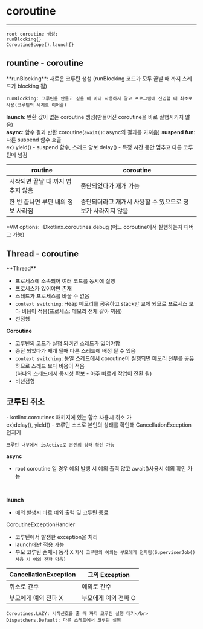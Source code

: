 <h1>coroutine</h1>

***

~~~
root coroutine 생성:
runBlocking{}
CoroutineScope().launch{} 
~~~

<h2>rountine - coroutine</h2>
**runBlocking**: 새로운 코루틴 생성 (runBlocking 코드가 모두 끝날 때 까지 스레드가 blocking 됨)</br>

`runBlocking: 코루틴을 만들고 싶을 때 마다 사용하지 말고 프로그램에 진입할 때 최초로 사용(코루틴의 세계로 이어줌)`</br>

**launch**: 반환 값이 없는 coroutine 생성(만들어진 coroutine을 바로 실행시키지 않음)</br>
**async**: 함수 결과 반환 coroutine(`await()`: async의 결과를 가져옴)
**suspend fun**: 다른 suspend 함수 호출</br>
ex) yield() - suspend 함수, 스레드 양보
delay() - 특정 시간 동안 멈추고 다른 코루틴에 넘김

routine | coroutine
--------- | ---------
시작되면 끝날 때 까지 멈추지 않음 | 중단되었다가 재개 가능
한 번 끝나면 루틴 내의 정보 사라짐 | 중단되더라고 재개시 사용할 수 있으므로 정보가 사라지지 않음

*VM options: -Dkotlinx.coroutines.debug (어느 coroutine에서 실행하는지 디버그 가능)


<h2>Thread - coroutine</h2>
**Thread** 

+ 프로세스에 소속되어 여러 코드를 동시에 실행
+ 프로세스가 있어야만 존재
+ 스레드가 프로세스를 바꿀 수 없음
+  `context switching`: Heap 메모리를 공유하고 stack만 교체 되므로 프로세스 보다 비용이 적음(프로세스: 메모리 전체 갈아 끼움)
+ 선점형


**Coroutine**
+ 코루틴의 코드가 실행 되려면 스레드가 있어야함
+ 중단 되었다가 재개 될때 다른 스레드에 배정 될 수 있음
+ `context switching`: 동일 스레드에서 coroutine이 실행되면 메모리 전부를 공유하므로 스레드 보다 비용이 적음</br>(하나의 스레드에서 동시성 확보 - 아주 빠르게 작업이 전환 됨)
+ 비선점형

<h2>코루틴 취소</h2>
- kotlinx.coroutines 패키지에 있는 함수 사용시 취소 가</br>
ex)delay(), yield()
- 코루틴 스스로 본인의 상태를 확인해 CancellationException 던지기</br>

` 코루틴 내부에서 isActive로 본인의 상태 확인 가능 `

<b>async</b> 
- root coroutine 일 경우 예외 발생 시 예외 출력 않고 await()사용시 예외 확인 가능
</br>

<b>launch</b> 
- 에외 발생시 바로 예외 출력 및 코루틴 종료

CoroutineExceptionHandler 
- 코루틴에서 발생한 exception을 처리
- launch에만 적용 가능
- 부모 코루틴 존재시 동작 X
`자식 코루틴의 예외는 부모에게 전파됨(SuperviserJob() 사용 시 예외 전파 막음)`

  
CancellationException | 그외 Exception
--------- | ---------
취소로 간주 | 예외로 간주
부모에게 예외 전파 X | 부모에게 예외 전파 O
~~~
Coroutines.LAZY: 시작신호를 줄 때 까지 코루틴 실행 대기</br>
Dispatchers.Default: 다른 스레드에서 코루틴 실행
~~~



